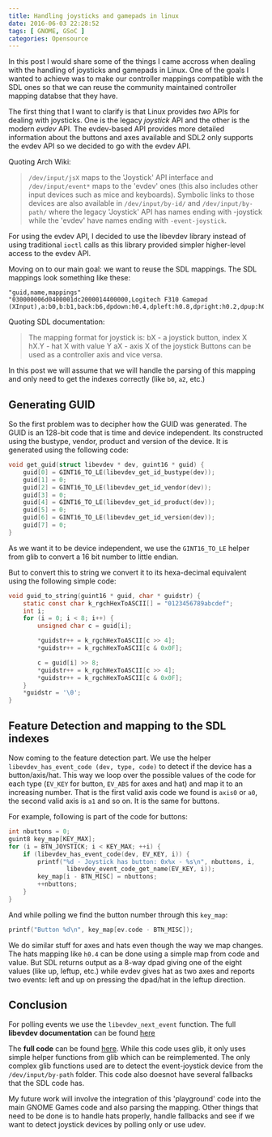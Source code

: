 ```yaml
---
title: Handling joysticks and gamepads in linux
date: 2016-06-03 22:28:52
tags: [ GNOME, GSoC ]
categories: Opensource
---
```

In this post I would share some of the things I came accross when dealing with
the handling of joysticks and gamepads in Linux. One of the goals I wanted to
achieve was to make our controller mappings compatible with the SDL ones so that
we can reuse the community maintained controller mapping databse that they have.

<!--more-->

The first thing that I want to clarify is that Linux provides *two* APIs for
dealing with joysticks. One is the legacy *joystick* API and the other is the
modern *evdev* API. The evdev-based API provides more detailed information about
the buttons and axes available and SDL2 only supports the evdev API so we
decided to go with the evdev API.

Quoting Arch Wiki:

> `/dev/input/jsX` maps to the 'Joystick' API interface and `/dev/input/event*`
> maps to the 'evdev' ones (this also includes other input devices such as mice
> and keyboards). Symbolic links to those devices are also available in
> `/dev/input/by-id/` and `/dev/input/by-path/` where the legacy 'Joystick' API
> has names ending with -joystick while the 'evdev' have names ending with
> `-event-joystick`.   

For using the evdev API, I decided to use the libevdev library instead of using traditional `ioctl` calls as this library provided simpler higher-level access to the evdev API.

Moving on to our main goal: we want to reuse the SDL mappings. The SDL mappings look something like these:
```
"guid,name,mappings"
"030000006d0400001dc2000014400000,Logitech F310 Gamepad (XInput),a:b0,b:b1,back:b6,dpdown:h0.4,dpleft:h0.8,dpright:h0.2,dpup:h0.1,guide:b8,leftshoulder:b4,leftstick:b9,lefttrigger:a2,leftx:a0,lefty:a1,rightshoulder:b5,rightstick:b10,righttrigger:a5,rightx:a3,righty:a4,start:b7,x:b2,y:b3,"
```

Quoting SDL documentation:
> The mapping format for joystick is:
>     bX - a joystick button, index X
>     hX.Y - hat X with value Y
>     aX - axis X of the joystick
> Buttons can be used as a controller axis and vice versa.

In this post we will assume that we will handle the parsing of this mapping and only need to get the indexes correctly (like `b0`, `a2`, etc.)

## Generating GUID

So the first problem was to decipher how the GUID was generated. The GUID is an 128-bit code that is time and device independent. Its constructed using the bustype, vendor, product and version of the device. It is generated using the following code:

```c
void get_guid(struct libevdev * dev, guint16 * guid) {
    guid[0] = GINT16_TO_LE(libevdev_get_id_bustype(dev));
    guid[1] = 0;
    guid[2] = GINT16_TO_LE(libevdev_get_id_vendor(dev));
    guid[3] = 0;
    guid[4] = GINT16_TO_LE(libevdev_get_id_product(dev));
    guid[5] = 0;
    guid[6] = GINT16_TO_LE(libevdev_get_id_version(dev));
    guid[7] = 0;
}
```

As we want it to be device independent, we use the `GINT16_TO_LE` helper from glib to convert a 16 bit number to little endian.

But to convert this to string we convert it to its hexa-decimal equivalent using the following simple code:

```c
void guid_to_string(guint16 * guid, char * guidstr) {
    static const char k_rgchHexToASCII[] = "0123456789abcdef";
    int i;
    for (i = 0; i < 8; i++) {
        unsigned char c = guid[i];

        *guidstr++ = k_rgchHexToASCII[c >> 4];
        *guidstr++ = k_rgchHexToASCII[c & 0x0F];

        c = guid[i] >> 8;
        *guidstr++ = k_rgchHexToASCII[c >> 4];
        *guidstr++ = k_rgchHexToASCII[c & 0x0F];
    }
    *guidstr = '\0';
}
```

## Feature Detection and mapping to the SDL indexes

Now coming to the feature detection part. We use the helper `libevdev_has_event_code (dev, type, code)` to detect if the device has a button/axis/hat. This way we loop over the possible values of the code for each type (`EV_KEY` for button, `EV_ABS` for axes and hat) and map it to an increasing number. That is the first valid axis code we found is `axis0` or `a0`, the second valid axis is `a1` and so on. It is the same for buttons.

For example, following is part of the code for buttons:
```c
int nbuttons = 0;
guint8 key_map[KEY_MAX];
for (i = BTN_JOYSTICK; i < KEY_MAX; ++i) {
    if (libevdev_has_event_code(dev, EV_KEY, i)) {
        printf("%d - Joystick has button: 0x%x - %s\n", nbuttons, i,
                libevdev_event_code_get_name(EV_KEY, i));
        key_map[i - BTN_MISC] = nbuttons;
        ++nbuttons;
    }
}
```

And while polling we find the button number through this `key_map`:
```c
printf("Button %d\n", key_map[ev.code - BTN_MISC]);
```

We do similar stuff for axes and hats even though the way we map changes. The hats mapping like `h0.4` can be done using a simple map from code and value. But SDL returns output as a 8-way dpad giving one of the eight values (like up, leftup, etc.) while evdev gives hat as two axes and reports two events: left and up on pressing the dpad/hat in the leftup direction.

## Conclusion

For polling events we use the `libevdev_next_event` function. The full **libevdev documentation** can be found [here](https://www.freedesktop.org/software/libevdev/doc/latest/)

The **full code** can be found [here](https://gist.github.com/meghprkh/9cdce0cd4e0f41ce93413b250a207a55). While this code uses glib, it only uses simple helper functions from glib which can be reimplemented. The only complex glib functions used are to detect the event-joystick device from the `/dev/input/by-path` folder. This code also doesnot have several fallbacks that the SDL code has.

My future work will involve the integration of this 'playground' code into the main GNOME Games code and also parsing the mapping. Other things that need to be done is to handle hats properly, handle fallbacks and see if we want to detect joystick devices by polling only or use udev.
